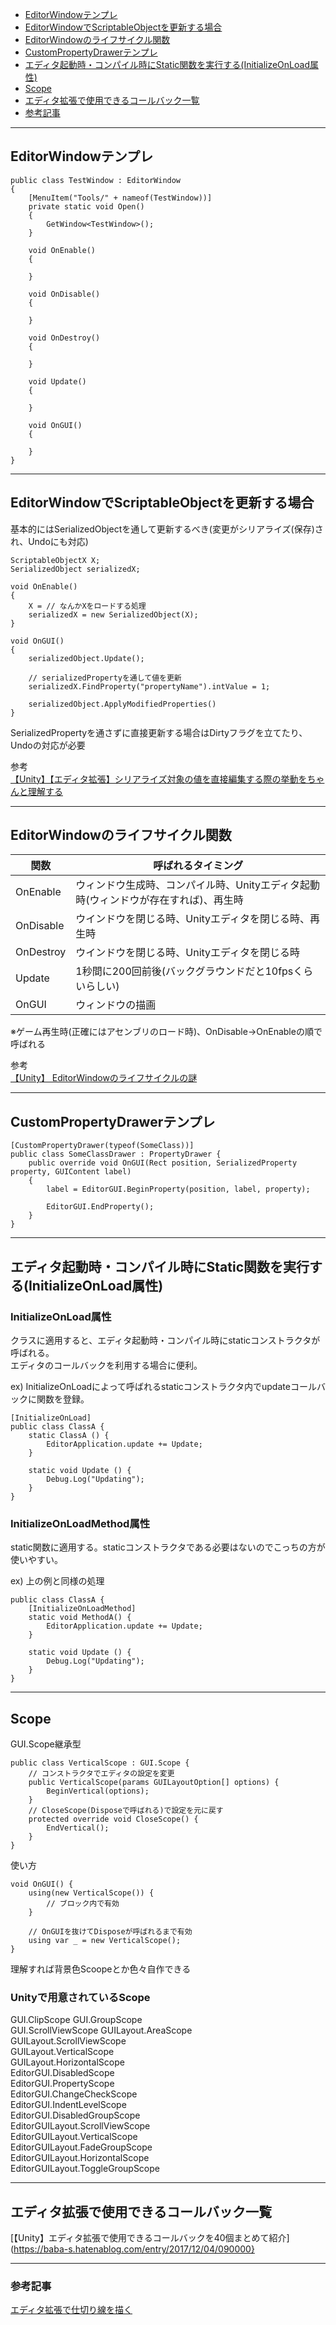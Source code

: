 - [EditorWindowテンプレ](#editorwindowテンプレ)
- [EditorWindowでScriptableObjectを更新する場合](#editorwindowでscriptableobjectを更新する場合)
- [EditorWindowのライフサイクル関数](#editorwindowのライフサイクル関数)
- [CustomPropertyDrawerテンプレ](#custompropertydrawerテンプレ)
- [エディタ起動時・コンパイル時にStatic関数を実行する(InitializeOnLoad属性)](#エディタ起動時コンパイル時にstatic関数を実行するinitializeonload属性)
- [Scope](#scope)
- [エディタ拡張で使用できるコールバック一覧](エディタ拡張で使用できるコールバック一覧)  
- [参考記事](#参考記事)  

***

## EditorWindowテンプレ
```
public class TestWindow : EditorWindow
{
    [MenuItem("Tools/" + nameof(TestWindow))]
    private static void Open()
    {
        GetWindow<TestWindow>();
    }

    void OnEnable()
    {
    
    }
    
    void OnDisable()
    {
    
    }
    
    void OnDestroy()
    {
    
    }
    
    void Update()
    {
    
    }
    
    void OnGUI()
    {
    
    }
}
```

***

## EditorWindowでScriptableObjectを更新する場合
基本的にはSerializedObjectを通して更新するべき(変更がシリアライズ(保存)され、Undoにも対応)
```
ScriptableObjectX X;
SerializedObject serializedX;

void OnEnable()
{
    X = // なんかXをロードする処理
    serializedX = new SerializedObject(X);
}

void OnGUI()
{
    serializedObject.Update();
    
    // serializedPropertyを通して値を更新
    serializedX.FindProperty("propertyName").intValue = 1;
    
    serializedObject.ApplyModifiedProperties()
}
```
SerializedPropertyを通さずに直接更新する場合はDirtyフラグを立てたり、Undoの対応が必要  

参考  
[【Unity】【エディタ拡張】シリアライズ対象の値を直接編集する際の挙動をちゃんと理解する](https://light11.hatenadiary.com/entry/2022/05/25/193411)  

***

## EditorWindowのライフサイクル関数
|関数|呼ばれるタイミング|
----|----  
|OnEnable|ウィンドウ生成時、コンパイル時、Unityエディタ起動時(ウィンドウが存在すれば)、再生時|  
|OnDisable|ウインドウを閉じる時、Unityエディタを閉じる時、再生時|  
|OnDestroy|ウインドウを閉じる時、Unityエディタを閉じる時|  
|Update|1秒間に200回前後(バックグラウンドだと10fpsくらいらしい)|  
|OnGUI|ウィンドウの描画|  

※ゲーム再生時(正確にはアセンブリのロード時)、OnDisable→OnEnableの順で呼ばれる  

参考  
[【Unity】 EditorWindowのライフサイクルの謎  ](https://www.f-sp.com/entry/2016/09/04/231754)  

***
## CustomPropertyDrawerテンプレ
```
[CustomPropertyDrawer(typeof(SomeClass))]
public class SomeClassDrawer : PropertyDrawer {
    public override void OnGUI(Rect position, SerializedProperty property, GUIContent label)
    {
        label = EditorGUI.BeginProperty(position, label, property);

        EditorGUI.EndProperty();
    }
}
```
***

## エディタ起動時・コンパイル時にStatic関数を実行する(InitializeOnLoad属性)
### InitializeOnLoad属性
クラスに適用すると、エディタ起動時・コンパイル時にstaticコンストラクタが呼ばれる。  
エディタのコールバックを利用する場合に便利。  
 
ex) InitializeOnLoadによって呼ばれるstaticコンストラクタ内でupdateコールバックに関数を登録。  
```
[InitializeOnLoad]
public class ClassA {
    static ClassA () {
        EditorApplication.update += Update;
    }

    static void Update () {
        Debug.Log("Updating");
    }
}
```

### InitializeOnLoadMethod属性
static関数に適用する。staticコンストラクタである必要はないのでこっちの方が使いやすい。  

ex) 上の例と同様の処理  
```
public class ClassA {
    [InitializeOnLoadMethod]
    static void MethodA() {
        EditorApplication.update += Update;
    }

    static void Update () {
        Debug.Log("Updating");
    }
}
```
***

## Scope
GUI.Scope継承型
```
public class VerticalScope : GUI.Scope {
    // コンストラクタでエディタの設定を変更
    public VerticalScope(params GUILayoutOption[] options) {
        BeginVertical(options);
    }
    // CloseScope(Disposeで呼ばれる)で設定を元に戻す
    protected override void CloseScope() {
        EndVertical();
    }
}
```
使い方  
```
void OnGUI() {
    using(new VerticalScope()) {
        // ブロック内で有効
    }

    // OnGUIを抜けてDisposeが呼ばれるまで有効
    using var _ = new VerticalScope();
}
```
理解すれば背景色Scoopeとか色々自作できる  

### Unityで用意されているScope
GUI.ClipScope
GUI.GroupScope  
GUI.ScrollViewScope
GUILayout.AreaScope  
GUILayout.ScrollViewScope  
GUILayout.VerticalScope  
GUILayout.HorizontalScope  
EditorGUI.DisabledScope  
EditorGUI.PropertyScope  
EditorGUI.ChangeCheckScope  
EditorGUI.IndentLevelScope  
EditorGUI.DisabledGroupScope  
EditorGUILayout.ScrollViewScope  
EditorGUILayout.VerticalScope  
EditorGUILayout.FadeGroupScope  
EditorGUILayout.HorizontalScope  
EditorGUILayout.ToggleGroupScope  

***

## エディタ拡張で使用できるコールバック一覧
[【Unity】エディタ拡張で使用できるコールバックを40個まとめて紹介](https://baba-s.hatenablog.com/entry/2017/12/04/090000}

***

### 参考記事
[エディタ拡張で仕切り線を描く](https://qiita.com/Gok/items/96e8747269bf4a2a9cc5)
